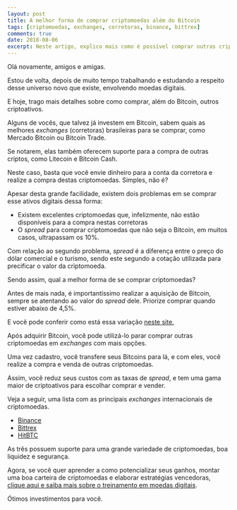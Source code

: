 ```yaml
---
layout: post
title: A melhor forma de comprar criptomoedas além do Bitcoin
tags: [criptomoedas, exchanges, corretoras, binance, bittrex]
comments: true
date: 2018-08-06
excerpt: Neste artigo, explico mais como é possível comprar outras criptomoedas, além do Bitcoin, com segurança e facilidade.
---
```


Olá novamente, amigos e amigas.

Estou de volta, depois de muito tempo trabalhando e estudando a respeito desse universo novo que existe, envolvendo moedas digitais.

E hoje, trago mais detalhes sobre como comprar, além do Bitcoin, outros criptoativos.

Alguns de vocês, que talvez já investem em Bitcoin, sabem quais as melhores *exchanges* (corretoras) brasileiras para se comprar, como Mercado Bitcoin ou Bitcoin Trade.

Se notarem, elas também oferecem suporte para a compra de outras criptos, como Litecoin e Bitcoin Cash.

Neste caso, basta que você envie dinheiro para a conta da corretora e realize a compra destas criptomoedas. Simples, não é?

Apesar desta grande facilidade, existem dois problemas em se comprar esse ativos digitais dessa forma:

* Existem excelentes criptomoedas que, infelizmente, não estão disponíveis para a compra nestas corretoras
* O *spread* para comprar criptomoedas que não seja o Bitcoin, em muitos casos, ultrapassam os 10%.

Com relação ao segundo problema, *spread* é a diferença entre o preço do dólar comercial e o turismo, sendo este segundo a cotação utilizada para precificar o valor da criptomoeda.

Sendo assim, qual a melhor forma de se comprar criptomoedas?

Antes de mais nada, é importantíssimo realizar a aquisição de Bitcoin, sempre se atentando ao valor do *spread* dele. Priorize comprar quando estiver abaixo de 4,5%.

E você pode conferir como está essa variação [neste site.](www.incripto.com.br)

Após adquirir Bitcoin, você pode utilizá-lo parar comprar outras criptomoedas em *exchanges* com mais opções.

Uma vez cadastro, você transfere seus Bitcoins para lá, e com eles, você realize a compra e venda de outras criptomoedas. 

Assim, você reduz seus custos com as taxas de *spread*, e tem uma gama maior de criptoativos para escolhar comprar e vender.

Veja a seguir, uma lista com as principais *exchanges* internacionais de criptomoedas.

* [Binance](www.binance.com)
* [Bittrex](www.bittrex.com)
* [HitBTC](www.hitbtc.com)

As três possuem suporte para uma grande variedade de criptomoedas, boa liquidez e segurança.

Agora, se você quer aprender a como potencializar seus ganhos, montar uma boa carteira de criptomoedas e elaborar estratégias vencedoras, [clique aqui e saiba mais sobre o treinamento em moedas digitais](http://bit.ly/2LUeRbD).

Ótimos investimentos para você.